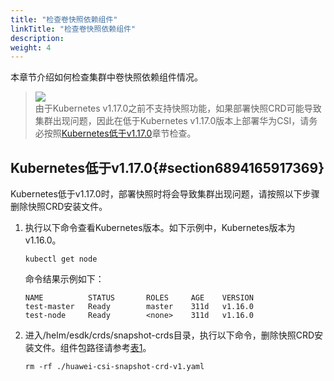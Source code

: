 ```yaml
---
title: "检查卷快照依赖组件"
linkTitle: "检查卷快照依赖组件"
description: 
weight: 4
---
```


本章节介绍如何检查集群中卷快照依赖组件情况。

>![](/css-docs/public_sys-resources/zh-cn/icon-notice.gif)  
>由于Kubernetes v1.17.0之前不支持快照功能，如果部署快照CRD可能导致集群出现问题，因此在低于Kubernetes v1.17.0版本上部署华为CSI，请务必按照[Kubernetes低于v1.17.0](#section6894165917369)章节检查。

## Kubernetes低于v1.17.0{#section6894165917369}

Kubernetes低于v1.17.0时，部署快照时将会导致集群出现问题，请按照以下步骤删除快照CRD安装文件。

1.  执行以下命令查看Kubernetes版本。如下示例中，Kubernetes版本为v1.16.0。

    ```
    kubectl get node
    ```

    命令结果示例如下：

    ```
    NAME          STATUS       ROLES     AGE    VERSION
    test-master   Ready        master    311d   v1.16.0
    test-node     Ready        <none>    311d   v1.16.0
    ```

2.  进入/helm/esdk/crds/snapshot-crds目录，执行以下命令，删除快照CRD安装文件。组件包路径请参考[表1](/v4.5.0/installation-and-deployment/installation-preparations/downloading-the-huawei-csi-software-package#zh-cn_topic_0150885197_table17200162435412)。

    ```
    rm -rf ./huawei-csi-snapshot-crd-v1.yaml
    ```

